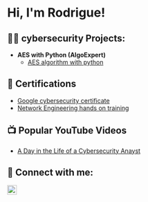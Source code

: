 <h1>Hi, I'm Rodrigue! <br/></h1>

<h2>👨‍💻 cybersecurity Projects:</h2>

- <b> AES with Python (AlgoExpert)</b>
  - [AES algorithm with python](https://github.com/joshmadakor1/Algorithms-Practice)


<h2>📜 Certifications</h2>

- [Google cybersecurity certificate](https://www.credly.com/go/9EzwLrIi)
- [Network Engineering hands on training](https://credsverse.com/credentials/9eb23030-6e1a-4e13-adc4-37dfee8813d6)

 <h2>📺 Popular YouTube Videos</h2>

- [A Day in the Life of a Cybersecurity Anayst](https://www.youtube.com/watch?v=uHy3oM7NnoU)


<h2> 🤳 Connect with me:</h2>


[<img align="left" alt="rodrigntag | LinkedIn" width="22px" src="https://cdn.jsdelivr.net/npm/simple-icons@v3/icons/linkedin.svg" />][linkedin]



[linkedin]: www.linkedin.com/in/rodrigue-ntagashobotse-022017151
<!--
